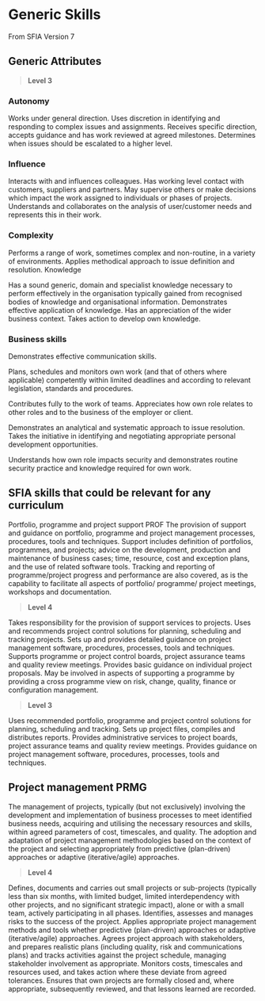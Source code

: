 # Generic Skills

From SFIA Version 7

## Generic Attributes

> **Level 3**

### Autonomy

Works under general direction. Uses discretion in identifying and responding to complex issues and assignments. Receives specific direction, accepts guidance and has work reviewed at agreed milestones. Determines when issues should be escalated to a higher level.

### Influence

Interacts with and influences colleagues. Has working level contact with customers, suppliers and partners. May supervise others or make decisions which impact the work assigned to individuals or phases of projects. Understands and collaborates on the analysis of user/customer needs and represents this in their work.

### Complexity

Performs a range of work, sometimes complex and non-routine, in a variety of environments. Applies methodical approach to issue definition and resolution.
Knowledge

Has a sound generic, domain and specialist knowledge necessary to perform effectively in the organisation typically gained from recognised bodies of knowledge and organisational information. Demonstrates effective application of knowledge. Has an appreciation of the wider business context. Takes action to develop own knowledge.

### Business skills

Demonstrates effective communication skills.

Plans, schedules and monitors own work (and that of others where applicable) competently within limited deadlines and according to relevant legislation, standards and procedures.

Contributes fully to the work of teams. Appreciates how own role relates to other roles and to the business of the employer or client.

Demonstrates an analytical and systematic approach to issue resolution.
Takes the initiative in identifying and negotiating appropriate personal development opportunities.

Understands how own role impacts security and demonstrates routine security practice and knowledge required for own work.

## SFIA skills that could be relevant for any curriculum

Portfolio, programme and project support PROF
The provision of support and guidance on portfolio, programme and project management processes, procedures, tools and techniques. Support includes definition of portfolios, programmes, and projects; advice on the development, production and maintenance of business cases; time, resource, cost and exception plans, and the use of related software tools. Tracking and reporting of programme/project progress and performance are also covered, as is the capability to facilitate all aspects of portfolio/ programme/ project meetings, workshops and documentation.

> **Level 4**

Takes responsibility for the provision of support services to projects. Uses and recommends project control solutions for planning, scheduling and tracking projects. Sets up and provides detailed guidance on project management software, procedures, processes, tools and techniques. Supports programme or project control boards, project assurance teams and quality review meetings. Provides basic guidance on individual project proposals. May be involved in aspects of supporting a programme by providing a cross programme view on risk, change, quality, finance or configuration management.

> **Level 3**

Uses recommended portfolio, programme and project control solutions for planning, scheduling and tracking. Sets up project files, compiles and distributes reports. Provides administrative services to project boards, project assurance teams and quality review meetings. Provides guidance on project management software, procedures, processes, tools and techniques.

## Project management PRMG

The management of projects, typically (but not exclusively) involving the development and implementation of business processes to meet identified business needs, acquiring and utilising the necessary resources and skills, within agreed parameters of cost, timescales, and quality. The adoption and adaptation of project management methodologies based on the context of the project and selecting appropriately from predictive (plan-driven) approaches or adaptive (iterative/agile) approaches.

> **Level 4**

Defines, documents and carries out small projects or sub-projects (typically less than six months, with limited budget, limited interdependency with other projects, and no significant strategic impact), alone or with a small team, actively participating in all phases. Identifies, assesses and manages risks to the success of the project. Applies appropriate project management methods and tools whether predictive (plan-driven) approaches or adaptive (iterative/agile) approaches. Agrees project approach with stakeholders, and prepares realistic plans (including quality, risk and communications plans) and tracks activities against the project schedule, managing stakeholder involvement as appropriate. Monitors costs, timescales and resources used, and takes action where these deviate from agreed tolerances. Ensures that own projects are formally closed and, where appropriate, subsequently reviewed, and that lessons learned are recorded.
